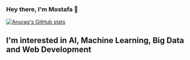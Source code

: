 ### Hey there, I'm Mostafa 👋  

[![Anurag's GitHub stats](https://github-readme-stats.vercel.app/api?username=mostafa-A48&count_private=true&show_icons=true&theme=radical)](https://github.com/anuraghazra/github-readme-stats)

## I'm interested in AI, Machine Learning, Big Data and Web Development
